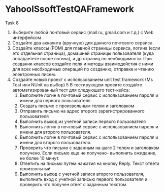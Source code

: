 # YahooISsoftTestQAFramework

Task 8

1.	Выберите любой почтовый сервис (mail.ru, gmail.com и т.д.) с Web интерфейсом
2.	Создайте два аккаунта (вручную) для данного почтового сервиса. 
3.	Создайте классы (POM) для главной страницы сервиса, логина (если это отдельная страница),  домашней страницы пользователя (куда попадаетете после логина), и др страниц по необходимости. При создании классов создайте поля и методы взаимодейстия с ними для всех необходимых операций по созданию, отправке и чтению электронных писем.
4.	Создайте новый проект с использованием unit test framework (Ms Test или NUnit на выбор)
5	В тестирующем проекте создайте автоматизированный тест для следующего тест-кейса:
	1. Выполните логин в почтовый сервис с использованием пароля и имени для первого пользователя.
	2. Создать письмо с произвольным телом и заголовком
	3. Отправить письмо на адрес второго зарегистрированного пользователя
	4. Выполнить выход из учетной записи первого пользователя
	5. Выполнить логин в почтовый сервис с использованием пароля и имени для второго пользователя.
	6. Выполнить логин в почтовый сервис с использованием пароля и имени для второго пользователя.
	7. Проверить что письмо с заданным на шаге 2 телом и заголовком получено. Если письмо еще не получено- выполнить ожидание, не более 10 минут.
	8. Ответить на письмо путем нажатия на кнопку Reply. Текст ответа произвольный
	9. Выполнить выход с учетной записи второго пользователя, выполнить вход с учетной записью первого пользователя и проверить что получен ответ с заданным текстом.
